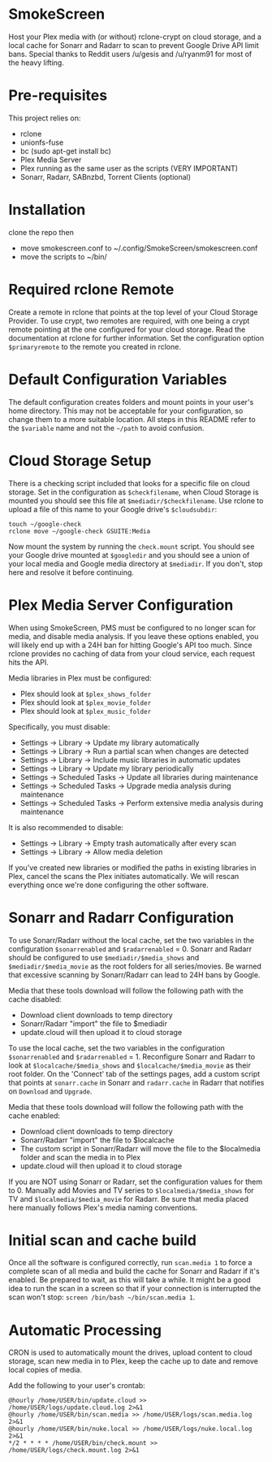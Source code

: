 # SmokeScreen
Host your Plex media with (or without) rclone-crypt on cloud storage, and a local cache for Sonarr and Radarr to scan to prevent Google Drive API limit bans. Special thanks to Reddit users /u/gesis and /u/ryanm91 for most of the heavy lifting.

# Pre-requisites
This project relies on:
* rclone
* unionfs-fuse
* bc (sudo apt-get install bc)
* Plex Media Server
* Plex running as the same user as the scripts (VERY IMPORTANT)
* Sonarr, Radarr, SABnzbd, Torrent Clients (optional)

# Installation
clone the repo then
* move smokescreen.conf to ~/.config/SmokeScreen/smokescreen.conf
* move the scripts to ~/bin/

# Required rclone Remote
    
Create a remote in rclone that points at the top level of your Cloud Storage Provider. To use crypt, two remotes are required, with one being a crypt remote pointing at the one configured for your cloud storage. Read the documentation at rclone for further information. Set the configuration option `$primaryremote` to the remote you created in rclone.

# Default Configuration Variables

The default configuration creates folders and mount points in your user's home directory. This may not be acceptable for your configuration, so change them to a more suitable location. All steps in this README refer to the `$variable` name and not the `~/path` to avoid confusion.

# Cloud Storage Setup
There is a checking script included that looks for a specific file on cloud storage. Set in the configuration as `$checkfilename`, when Cloud Storage is mounted you should see this file at `$mediadir/$checkfilename`. Use rclone to upload a file of this name to your Google drive's `$cloudsubdir`:

    touch ~/google-check
    rclone move ~/google-check GSUITE:Media

Now mount the system by running the `check.mount` script. You should see your Google drive mounted at `$googledir` and you should see a union of your local media and Google media directory at `$mediadir`. If you don't, stop here and resolve it before continuing.

# Plex Media Server Configuration
When using SmokeScreen, PMS must be configured to no longer scan for media, and disable media analysis. If you leave these options enabled, you will likely end up with a 24H ban for hitting Google's API too much. Since rclone provides no caching of data from your cloud service, each request hits the API.

Media libraries in Plex must be configured:
* Plex should look at `$plex_shows_folder`
* Plex should look at `$plex_movie_folder`
* Plex should look at `$plex_music_folder`

Specifically, you must disable:
* Settings -> Library -> Update my library automatically
* Settings -> Library -> Run a partial scan when changes are detected
* Settings -> Library -> Include music libraries in automatic updates
* Settings -> Library -> Update my library periodically
* Settings -> Scheduled Tasks -> Update all libraries during maintenance
* Settings -> Scheduled Tasks -> Upgrade media analysis during maintenance
* Settings -> Scheduled Tasks -> Perform extensive media analysis during maintenance

It is also recommended to disable:
* Settings -> Library -> Empty trash automatically after every scan
* Settings -> Library -> Allow media deletion

If you've created new libraries or modified the paths in existing libraries in Plex, cancel the scans the Plex initiates automatically. We will rescan everything once we're done configuring the other software.

# Sonarr and Radarr Configuration
To use Sonarr/Radarr without the local cache, set the two variables in the configuration `$sonarrenabled` and `$radarrenabled` = 0. Sonarr and Radarr should be configured to use `$mediadir/$media_shows` and `$mediadir/$media_movie` as the root folders for all series/movies. Be warned that excessive scanning by Sonarr/Radarr can lead to 24H bans by Google.

Media that these tools download will follow the following path with the cache disabled:

* Download client downloads to temp directory
* Sonarr/Radarr "import" the file to $mediadir
* update.cloud will then upload it to cloud storage

To use the local cache, set the two variables in the configuration `$sonarrenabled` and `$radarrenabled` = 1. Reconfigure Sonarr and Radarr to look at `$localcache/$media_shows` and `$localcache/$media_movie` as their root folder. On the 'Connect' tab of the settings pages, add a custom script that points at `sonarr.cache` in Sonarr and `radarr.cache` in Radarr that notifies on `Download` and `Upgrade`.

Media that these tools download will follow the following path with the cache enabled:

* Download client downloads to temp directory
* Sonarr/Radarr "import" the file to $localcache
* The custom script in Sonarr/Radarr will move the file to the $localmedia folder and scan the media in to Plex
* update.cloud will then upload it to cloud storage

If you are NOT using Sonarr or Radarr, set the configuration values for them to 0. Manually add Movies and TV series to `$localmedia/$media_shows` for TV and `$localmedia/$media_movie` for Radarr. Be sure that media placed here manually follows Plex's media naming conventions.

# Initial scan and cache build
Once all the software is configured correctly, run `scan.media 1` to force a complete scan of all media and build the cache for Sonarr and Radarr if it's enabled. Be prepared to wait, as this will take a while. It might be a good idea to run the scan in a screen so that if your connection is interrupted the scan won't stop: `screen /bin/bash ~/bin/scan.media 1`.

# Automatic Processing
CRON is used to automatically mount the drives, upload content to cloud storage, scan new media in to Plex, keep the cache up to date and remove local copies of media.

Add the following to your user's crontab:

    @hourly /home/USER/bin/update.cloud >> /home/USER/logs/update.cloud.log 2>&1
    @hourly /home/USER/bin/scan.media >> /home/USER/logs/scan.media.log 2>&1 
    @hourly /home/USER/bin/nuke.local >> /home/USER/logs/nuke.local.log 2>&1
    */2 * * * * /home/USER/bin/check.mount >> /home/USER/logs/check.mount.log 2>&1
